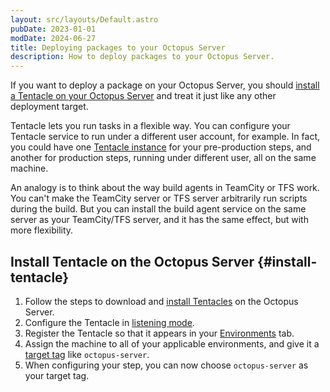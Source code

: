 ```yaml
---
layout: src/layouts/Default.astro
pubDate: 2023-01-01
modDate: 2024-06-27
title: Deploying packages to your Octopus Server
description: How to deploy packages to your Octopus Server.
---
```


If you want to deploy a package on your Octopus Server, you should [install a Tentacle on your Octopus Server](#install-tentacle) and treat it just like any other deployment target.

Tentacle lets you run tasks in a flexible way. You can configure your Tentacle service to run under a different user account, for example. In fact, you could have one [Tentacle instance](/docs/administration/managing-infrastructure/managing-multiple-instances) for your pre-production steps, and another for production steps, running under different user, all on the same machine.

An analogy is to think about the way build agents in TeamCity or TFS work. You can't make the TeamCity server or TFS server arbitrarily run scripts during the build. But you can install the build agent service on the same server as your TeamCity/TFS server, and it has the same effect, but with more flexibility.

## Install Tentacle on the Octopus Server {#install-tentacle}

1. Follow the steps to download and [install Tentacles](/docs/infrastructure/deployment-targets/tentacle/windows) on the Octopus Server.
2. Configure the Tentacle in [listening mode](/docs/infrastructure/deployment-targets/tentacle/windows/#configure-a-listening-tentacle-recommended).
3. Register the Tentacle so that it appears in your [Environments](/docs/infrastructure/environments) tab.
4. Assign the machine to all of your applicable environments, and give it a [target tag](/docs/infrastructure/deployment-targets/target-tags) like `octopus-server`.
5. When configuring your step, you can now choose `octopus-server` as your target tag.
